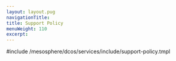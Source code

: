```yaml
---
layout: layout.pug
navigationTitle:
title: Support Policy
menuWeight: 110
excerpt:
---
```


#include /mesosphere/dcos/services/include/support-policy.tmpl
